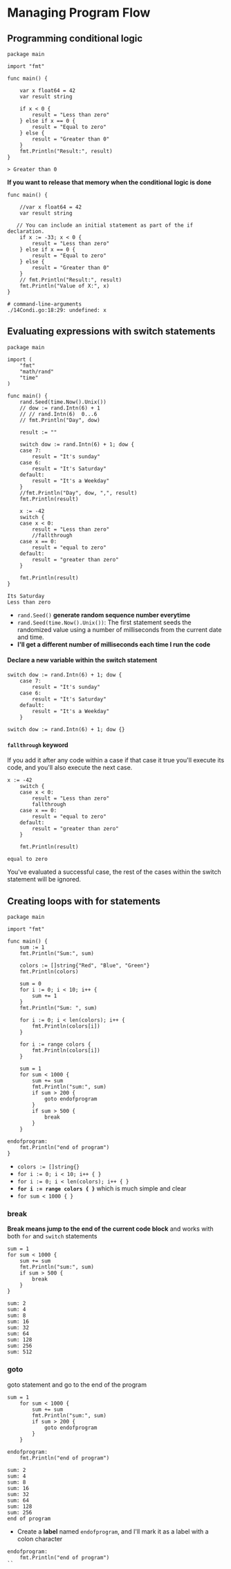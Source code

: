 # Managing Program Flow

## Programming conditional logic

```
package main

import "fmt"

func main() {

	var x float64 = 42
	var result string

	if x < 0 {
		result = "Less than zero"
	} else if x == 0 {
		result = "Equal to zero"
	} else {
		result = "Greater than 0"
	}
	fmt.Println("Result:", result)
}
```
```
> Greater than 0
```

**If you want to release that memory when the conditional logic is done**

```
func main() {

	//var x float64 = 42
	var result string
   
   // You can include an initial statement as part of the if declaration.
	if x := -33; x < 0 {
		result = "Less than zero"
	} else if x == 0 {
		result = "Equal to zero"
	} else {
		result = "Greater than 0"
	}
	// fmt.Println("Result:", result)
	fmt.Println("Value of X:", x)
}
```

```
# command-line-arguments
./14Condi.go:18:29: undefined: x
```

## Evaluating expressions with switch statements

```
package main

import (
	"fmt"
	"math/rand"
	"time"
)

func main() {
	rand.Seed(time.Now().Unix())
	// dow := rand.Intn(6) + 1
	// // rand.Intn(6)  0...6
	// fmt.Println("Day", dow)

	result := ""

	switch dow := rand.Intn(6) + 1; dow {
	case 7:
		result = "It's sunday"
	case 6:
		result = "It's Saturday"
	default:
		result = "It's a Weekday"
	}
	//fmt.Println("Day", dow, ",", result)
	fmt.Println(result)

	x := -42
	switch {
	case x < 0:
		result = "Less than zero"
		//fallthrough
	case x == 0:
		result = "equal to zero"
	default:
		result = "greater than zero"
	}

	fmt.Println(result)
}
```

```
Its Saturday
Less than zero
```


* `rand.Seed()` **generate random sequence number everytime**
* `rand.Seed(time.Now().Unix())`: The first statement seeds the randomized value using a number of milliseconds from the current date and time.
* **I'll get a different number of milliseconds each time I run the code**

#### Declare a new variable within the switch statement

```
switch dow := rand.Intn(6) + 1; dow {
	case 7:
		result = "It's sunday"
	case 6:
		result = "It's Saturday"
	default:
		result = "It's a Weekday"
	}
```

`switch dow := rand.Intn(6) + 1; dow {}`


#### `fallthrough` keyword

If you add it after any code within a case if that case it true you'll execute its code, and you'll also execute the next case.

```
x := -42
	switch {
	case x < 0:
		result = "Less than zero"
		fallthrough
	case x == 0:
		result = "equal to zero"
	default:
		result = "greater than zero"
	}

	fmt.Println(result)
```

```
equal to zero
```

You've evaluated a successful case, the rest of the cases within the switch statement will be ignored.

## Creating loops with for statements

```
package main

import "fmt"

func main() {
	sum := 1
	fmt.Println("Sum:", sum)

	colors := []string{"Red", "Blue", "Green"}
	fmt.Println(colors)

	sum = 0
	for i := 0; i < 10; i++ {
		sum += 1
	}
	fmt.Println("Sum: ", sum)

	for i := 0; i < len(colors); i++ {
		fmt.Println(colors[i])
	}

	for i := range colors {
		fmt.Println(colors[i])
	}

	sum = 1
	for sum < 1000 {
		sum += sum
		fmt.Println("sum:", sum)
		if sum > 200 {
			goto endofprogram
		}
		if sum > 500 {
			break
		}
	}

endofprogram:
	fmt.Println("end of program")
}
```

* `colors := []string{}` 
* `for i := 0; i < 10; i++ { }`
* `for i := 0; i < len(colors); i++ { }`
* **`for i := range colors { }`** which is much simple and clear
* `for sum < 1000 { }`

### break 

**Break means jump to the end of the current code block** and works with both `for` and `switch` statements

```
sum = 1
for sum < 1000 {
	sum += sum
	fmt.Println("sum:", sum)
	if sum > 500 {
		break
	}
}
```

```
sum: 2
sum: 4
sum: 8
sum: 16
sum: 32
sum: 64
sum: 128
sum: 256
sum: 512
```

### goto

goto statement and go to the end of the program

```
sum = 1
	for sum < 1000 {
		sum += sum
		fmt.Println("sum:", sum)
		if sum > 200 {
			goto endofprogram
		}
	}

endofprogram:
	fmt.Println("end of program")
```

```
sum: 2
sum: 4
sum: 8
sum: 16
sum: 32
sum: 64
sum: 128
sum: 256
end of program
```


* Create a **label** named `endofprogram`, and I'll mark it as a label with a colon character

```
endofprogram:
	fmt.Println("end of program")
``